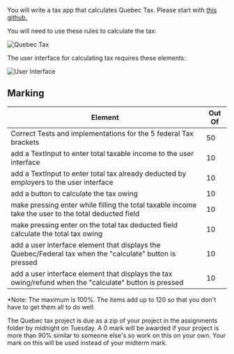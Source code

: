 You will write a tax app that calculates Quebec Tax. Please start with <a href="https://github.com/rhildred/PROG8110FinalStartingPlace" target="_blank">this github.</a>

You will need to use these rules to calculate the tax:

![Quebec Tax](https://rhildred.github.io/PROG8110FinalStartingPlace/READMEImages/QuebecTaxForm.png "Quebec Tax")


The user interface for calculating tax requires these elements:

![User Interface](https://rhildred.github.io/PROG8110FinalStartingPlace/READMEImages/TaxCalculator.png "User Interface")

Marking
-----

|Element|Out Of|
|---|---|
|Correct Tests and implementations for the 5 federal Tax brackets| 50 |
|add a TextInput to enter total taxable income to the user interface|10|
|add a TextInput to enter total tax already deducted by employers to the user interface|10|
|add a button to calculate the tax owing|10|
|make pressing enter while filling the total taxable income take the user to the total deducted field|10|
|make pressing enter on the total tax deducted field calculate the total tax owing|10|
|add a user interface element that displays the Quebec/Federal tax when the "calculate" button is pressed|10|
|add a user interface element that displays the tax owing/refund when the "calculate" button is pressed|10|

*Note: The maximum is 100%. The items add up to 120 so that you don't have to get them all to do well.

The Quebec tax project is due as a zip of your project in the assignments folder by midnight on Tuesday. A 0 mark will be awarded if your project is more than 90% similar to someone else's so work on this on your own. Your mark on this will be used instead of your midterm mark.
